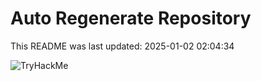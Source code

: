 # Auto Regenerate Repository

This README was last updated: 2025-01-02 02:04:34

 ![TryHackMe](https://tryhackme.com/badge/533634)